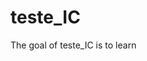 
<!-- README.md is generated from README.Rmd. Please edit that file -->

# teste_IC

<!-- badges: start -->
<!-- badges: end -->

The goal of teste_IC is to learn
